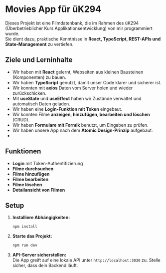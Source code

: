 # Movies App für üK294

Dieses Projekt ist eine Filmdatenbank, die im Rahmen des üK294 (Überbetrieblicher Kurs Applikationsentwicklung) von mir programmiert wurde.  
Sie dient dazu, praktische Kenntnisse in **React, TypeScript, REST-APIs und State-Management** zu vertiefen.

## Ziele und Lerninhalte

- Wir haben mit **React** gelernt, Webseiten aus kleinen Bausteinen (Komponenten) zu bauen.  
- Wir haben **TypeScript** genutzt, damit unser Code klarer und sicherer ist.  
- Wir konnten mit **axios** Daten vom Server holen und wieder zurückschicken.  
- Mit **useState** und **useEffect** haben wir Zustände verwaltet und automatisch Daten geladen.  
- Wir haben eine **Login-Funktion mit Token** eingebaut.  
- Wir konnten Filme **anzeigen, hinzufügen, bearbeiten und löschen** (CRUD).  
- Wir haben **Formulare mit Formik** benutzt, um Eingaben zu prüfen.  
- Wir haben unsere App nach dem **Atomic Design-Prinzip** aufgebaut.
- 
## Funktionen

- **Login** mit Token-Authentifizierung
- **Filme durchsuchen**
- **Filme hinzufügen**
- **Filme bearbeiten**
- **Filme löschen**
- **Detailansicht von Filmen**

## Setup

1. **Installiere Abhängigkeiten:**
   ```bash
   npm install
   ```

2. **Starte das Projekt:**
   ```bash
   npm run dev
   ```

3. **API-Server sicherstellen:**  
   Die App greift auf eine lokale API unter `http://localhost:3030` zu. Stelle sicher, dass dein Backend läuft.
